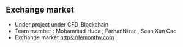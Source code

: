 ## Exchange market

* Under project under CFD_Blockchain
* Team member : Mohammad Huda , FarhanNizar , Sean Xun Cao
* Exchange market https://lemonthy.com

